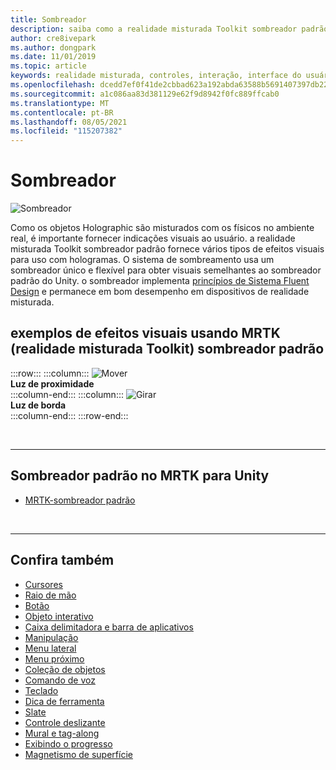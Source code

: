 ```yaml
---
title: Sombreador
description: saiba como a realidade misturada Toolkit sombreador padrão fornece vários tipos de efeitos visuais que podem ser usados com hologramas em seus aplicativos de realidade misturada.
author: cre8ivepark
ms.author: dongpark
ms.date: 11/01/2019
ms.topic: article
keywords: realidade misturada, controles, interação, interface do usuário, ux, sombreador, headset de realidade misturada, headset de realidade mista do windows, headset de realidade virtual, HoloLens, MRTK, realidade misturada Toolkit, efeitos visuais
ms.openlocfilehash: dcedd7ef0f41de2cbbad623a192abda63588b5691407397db229ef7796e6926e
ms.sourcegitcommit: a1c086aa83d381129e62f9d8942f0fc889ffcab0
ms.translationtype: MT
ms.contentlocale: pt-BR
ms.lasthandoff: 08/05/2021
ms.locfileid: "115207382"
---
```

# <a name="shader"></a>Sombreador

![Sombreador](images/UX_Hero_StandardShader.jpg)

Como os objetos Holographic são misturados com os físicos no ambiente real, é importante fornecer indicações visuais ao usuário. a realidade misturada Toolkit sombreador padrão fornece vários tipos de efeitos visuais para uso com hologramas. O sistema de sombreamento usa um sombreador único e flexível para obter visuais semelhantes ao sombreador padrão do Unity. o sombreador implementa [princípios de Sistema Fluent Design](https://www.microsoft.com/design/fluent/#/) e permanece em bom desempenho em dispositivos de realidade misturada.
<br>

## <a name="examples-of-visual-effects-using-mrtk-mixed-reality-toolkit-standard-shader"></a>exemplos de efeitos visuais usando MRTK (realidade misturada Toolkit) sombreador padrão 
:::row:::
    :::column:::
       ![Mover](images/UX_Button_Affordance_ProximityLight.jpg)<br>
       **Luz de proximidade**<br>
    :::column-end:::
    :::column:::
       ![Girar](images/UX_Button_Affordance_FocusHighlight.jpg)<br>
        **Luz de borda**<br>
    :::column-end:::
:::row-end:::

<br>

---

## <a name="standard-shader-in-mrtk-for-unity"></a>Sombreador padrão no MRTK para Unity

* [MRTK-sombreador padrão](/windows/mixed-reality/mrtk-unity/features/rendering/mrtk-standard-shader)

<br>

---

## <a name="see-also"></a>Confira também

* [Cursores](cursors.md)
* [Raio de mão](point-and-commit.md)
* [Botão](button.md)
* [Objeto interativo](interactable-object.md)
* [Caixa delimitadora e barra de aplicativos](app-bar-and-bounding-box.md)
* [Manipulação](direct-manipulation.md)
* [Menu lateral](hand-menu.md)
* [Menu próximo](near-menu.md)
* [Coleção de objetos](object-collection.md)
* [Comando de voz](voice-input.md)
* [Teclado](keyboard.md)
* [Dica de ferramenta](tooltip.md)
* [Slate](slate.md)
* [Controle deslizante](slider.md)
* [Mural e tag-along](billboarding-and-tag-along.md)
* [Exibindo o progresso](progress.md)
* [Magnetismo de superfície](surface-magnetism.md)